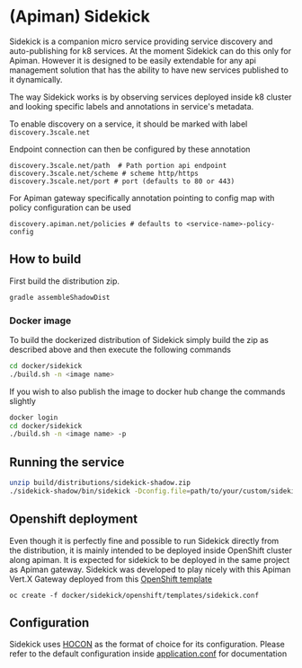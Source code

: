 # (Apiman) Sidekick
Sidekick is a companion micro service providing service discovery and auto-publishing for k8 services. 
At the moment Sidekick can do this only for Apiman. However it is designed to be easily extendable for any api management solution that has the ability to have new services published to it dynamically.

The way Sidekick works is by observing services deployed inside k8 cluster and looking specific labels and annotations in service's metadata.

To enable discovery on a service, it should be marked with label
```discovery.3scale.net```

Endpoint connection can then be configured by these annotation
```properties
discovery.3scale.net/path  # Path portion api endpoint
discovery.3scale.net/scheme # scheme http/https
discovery.3scale.net/port # port (defaults to 80 or 443)
```

For Apiman gateway specifically annotation pointing to config map with policy configuration can be used
```properties
discovery.apiman.net/policies # defaults to <service-name>-policy-config
```

## How to build
First build the distribution zip.

```bash
gradle assembleShadowDist
```

### Docker image

To build the dockerized distribution of Sidekick simply build the zip as described above and then execute the following commands
```bash
cd docker/sidekick
./build.sh -n <image name>
```
If you wish to also publish the image to docker hub change the commands slightly

```bash
docker login 
cd docker/sidekick
./build.sh -n <image name> -p
```

## Running the service
```bash
unzip build/distributions/sidekick-shadow.zip
./sidekick-shadow/bin/sidekick -Dconfig.file=path/to/your/custom/sidekick.conf
```
## Openshift deployment
Even though it is perfectly fine and possible to run Sidekick directly from the distribution, it is mainly intended to be deployed inside OpenShift cluster along apiman. 
It is expected for sidekick to be deployed in the same project as Apiman gateway. Sidekick was developed to play nicely with this Apiman Vert.X Gateway deployed from this [OpenShift template]()

``oc create -f docker/sidekick/openshift/templates/sidekick.conf``

## Configuration
Sidekick uses [HOCON](https://github.com/lightbend/config/blob/master/HOCON.md) as the format of choice for its configuration. 
Please refer to the default configuration inside [application.conf](src/main/resources/application.conf) for documentation  
